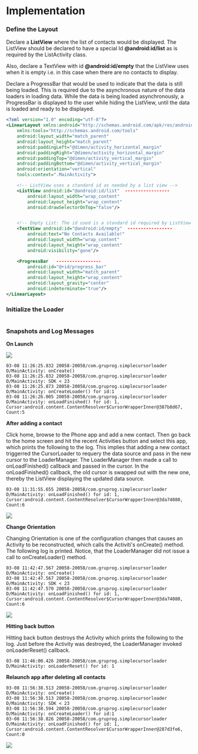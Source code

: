 # Implementation

### Define the Layout

Declare a **ListView** where the list of contacts would be displayed. The ListView should be declared to have a special Id **@android:id/list** as is required by the ListActivity class. 

Also, declare a TextView with id **@android:id/empty** that the ListView uses when it is empty i.e. in this case when there are no contacts to display.

Declare a ProgressBar that would be used to indicate that the data is still being loaded. This is required due to the asynchronous nature of the data loaders in loading data. 
While the data is being loaded asynchronously, a ProgressBar is displayed to the user while hiding the ListView, until the data is loaded and ready to be displayed. 

```xml
<?xml version="1.0" encoding="utf-8"?>
<LinearLayout xmlns:android="http://schemas.android.com/apk/res/android"
    xmlns:tools="http://schemas.android.com/tools"
    android:layout_width="match_parent"
    android:layout_height="match_parent"
    android:paddingLeft="@dimen/activity_horizontal_margin"
    android:paddingRight="@dimen/activity_horizontal_margin"
    android:paddingTop="@dimen/activity_vertical_margin"
    android:paddingBottom="@dimen/activity_vertical_margin"
    android:orientation="vertical"
    tools:context=".MainActivity">

    <!-- ListView uses a standard id as needed by a list view -->
    <ListView android:id="@android:id/list"  -----------------
        android:layout_width="wrap_content"
        android:layout_height="wrap_content"
        android:drawSelectorOnTop="false"/>


    <!-- Empty List: The id used is a standard id required by ListView -->
    <TextView android:id="@android:id/empty"  -----------------
        android:text="No Contacts Available!"
        android:layout_width="wrap_content"
        android:layout_height="wrap_content"
        android:visibility="gone"/>

    <ProgressBar   -----------------
        android:id="@+id/progress_bar"  
        android:layout_width="match_parent"
        android:layout_height="wrap_content"
        android:layout_gravity="center"
        android:indeterminate="true"/>
</LinearLayout>
```

### Initialize the Loader

```java

```

### Snapshots and Log Messages

**On Launch**

![](_misc/Displaying%20Contacts.png)

```
03-08 11:26:25.832 20058-20058/com.gruprog.simplecursorloader D/MainActivity: onCreate()
03-08 11:26:25.832 20058-20058/com.gruprog.simplecursorloader D/MainActivity: SDK < 23
03-08 11:26:25.873 20058-20058/com.gruprog.simplecursorloader D/MainActivity: onCreateLoader() for id:1
03-08 11:26:26.005 20058-20058/com.gruprog.simplecursorloader D/MainActivity: onLoadFinished() for id: 1, Cursor:android.content.ContentResolver$CursorWrapperInner@387b8d67, Count:5
```

**After adding a contact**

Click home, browse to the Phone app and add a new contact. Then go back to the home screen and hit the recent Activities button and select this app, which prints the following to the log.
This implies that adding a new contact triggerred the CursorLoader to requery the data source and pass in the new cursor to the LoaderManager. 
The LoaderManager then made a call to onLoadFinished() callback and passed in the cursor. In the onLoadFinished() callback, the old cursor is swapped out with the new one, thereby the ListView displaying 
the updated data source.

```
03-08 11:31:55.655 20058-20058/com.gruprog.simplecursorloader D/MainActivity: onLoadFinished() for id: 1, Cursor:android.content.ContentResolver$CursorWrapperInner@3da74080, Count:6
```

![](_misc/New%20Contact%20Displayed.png)

**Change Orientation**

Changing Orientation is one of the configuration changes that causes an Activity to be reconstructed, which calls the Activiti's onCreate() method. The following log is printed. 
Notice, that the LoaderManager did not issue a call to onCreateLoader() method.

```
03-08 11:42:47.567 20058-20058/com.gruprog.simplecursorloader D/MainActivity: onCreate()
03-08 11:42:47.567 20058-20058/com.gruprog.simplecursorloader D/MainActivity: SDK < 23
03-08 11:42:47.570 20058-20058/com.gruprog.simplecursorloader D/MainActivity: onLoadFinished() for id: 1, Cursor:android.content.ContentResolver$CursorWrapperInner@3da74080, Count:6
```

![](_misc/display%20in%20landscape%20mode.png)

**Hitting back button**

Hitting back button destroys the Activity which prints the following to the log. Just before the Activity was destroyed, the LoaderManager invoked onLoaderReset() callback.

```
03-08 11:46:00.426 20058-20058/com.gruprog.simplecursorloader D/MainActivity: onLoaderReset() for id: 1
```

**Relaunch app after deleting all contacts**

```
03-08 11:56:38.513 20058-20058/com.gruprog.simplecursorloader D/MainActivity: onCreate()
03-08 11:56:38.513 20058-20058/com.gruprog.simplecursorloader D/MainActivity: SDK < 23
03-08 11:56:38.594 20058-20058/com.gruprog.simplecursorloader D/MainActivity: onCreateLoader() for id:1
03-08 11:56:38.826 20058-20058/com.gruprog.simplecursorloader D/MainActivity: onLoadFinished() for id: 1, Cursor:android.content.ContentResolver$CursorWrapperInner@287d3fe6, Count:0
```

![](_misc/No%20Contacts%20Available.png)